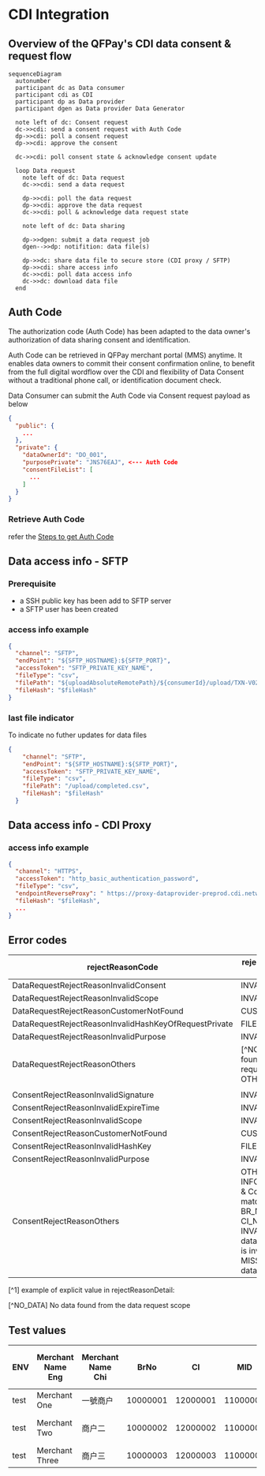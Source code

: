 # CDI Integration

## Overview of the QFPay's CDI data consent & request flow

```mermaid
sequenceDiagram
  autonumber
  participant dc as Data consumer
  participant cdi as CDI
  participant dp as Data provider
  participant dgen as Data provider Data Generator

  note left of dc: Consent request
  dc->>cdi: send a consent request with Auth Code
  dp->>cdi: poll a consent request
  dp->>cdi: approve the consent

  dc->>cdi: poll consent state & acknowledge consent update
  
  loop Data request
    note left of dc: Data request
    dc->>cdi: send a data request

    dp->>cdi: poll the data request
    dp->>cdi: approve the data request
    dc->>cdi: poll & acknowledge data request state

    note left of dc: Data sharing

    dp->>dgen: submit a data request job
    dgen-->>dp: notifition: data file(s)
    
    dp->>dc: share data file to secure store (CDI proxy / SFTP)
    dp->>cdi: share access info
    dc->>cdi: poll data access info
    dc->>dc: download data file
  end

```

## Auth Code

The authorization code (Auth Code) has been adapted to the data owner's authorization of data sharing consent and identification. 

Auth Code can be retrieved in QFPay merchant portal (MMS) anytime. It enables data owners to commit their consent confirmation online, to benefit from the full digital wordflow over the CDI and flexibility of Data Consent without a traditional phone call, or identification document check.

Data Consumer can submit the Auth Code via Consent request payload as below

```json
{
  "public": {
    ...
  },
  "private": {
    "dataOwnerId": "DO_001",
    "purposePrivate": "JNS76EAJ", <--- Auth Code
    "consentFileList": [
      ...
    ]
  }
}
```

### Retrieve Auth Code

refer the [Steps to get Auth Code](!https://cdn.qfpay.com.hk/user_guide/Auth%20Code%20user%20guide.pdf)

## Data access info - SFTP

### Prerequisite

- a SSH public key has been add to SFTP server
- a SFTP user has been created

### access info example

```json
{
  "channel": "SFTP",
  "endPoint": "${SFTP_HOSTNAME}:${SFTP_PORT}",
  "accessToken": "SFTP_PRIVATE_KEY_NAME",
  "fileType": "csv",
  "filePath": "${uploadAbsoluteRemotePath}/${consumerId}/upload/TXN-V02-1130000459-20220401-20230309-1678327514554.csv",
  "fileHash": "$fileHash"
}

```

### last file indicator

To indicate no futher updates for data files

```json
{
    "channel": "SFTP",
    "endPoint": "${SFTP_HOSTNAME}:${SFTP_PORT}",
    "accessToken": "SFTP_PRIVATE_KEY_NAME",
    "fileType": "csv",
    "filePath": "/upload/completed.csv",
    "fileHash": "$fileHash"
  }
```

## Data access info - CDI Proxy

### access info example

```json
{
  "channel": "HTTPS",
  "accessToken": "http_basic_authentication_password",
  "fileType": "csv",
  "endpointReverseProxy": " https://proxy-dataprovider-preprod.cdi.network/75f45deba96ff1b262b63180cb183ba4/OFPAYHFL1004DP/main data/ACCT12345 /data file 001.csv",
  "fileHash": "$fileHash",
  ...
}

```

## Error codes

| rejectReasonCode 	| rejectReasonDetail [^1] & description 	|
|---	|---	|
| DataRequestRejectReasonInvalidConsent 	| INVALID_CONSENT 	|
| DataRequestRejectReasonInvalidScope 	| INVALID_DATE_RANGE 	|
| DataRequestRejectReasonCustomerNotFound 	| CUSTOMER_NOT_FOUND 	|
| DataRequestRejectReasonInvalidHashKeyOfRequestPrivate 	| FILE_CHECKSUM_FAILED 	|
| DataRequestRejectReasonInvalidPurpose 	| INVALID_PURPOSE_VALUE 	|
| DataRequestRejectReasonOthers 	| [^NO_DATA] - No data found from the data request scope OTHER_REASON 	|
|  	|  	|
| ConsentRejectReasonInvalidSignature 	| INVALID_SIGNATURE 	|
| ConsentRejectReasonInvalidExpireTime 	| INVALID_EXPIRE_TIME 	|
| ConsentRejectReasonInvalidScope 	| INVALID_DATE_RANGE 	|
| ConsentRejectReasonCustomerNotFound 	| CUSTOMER_NOT_FOUND 	|
| ConsentRejectReasonInvalidHashKey 	| FILE_CHECKSUM_FAILED 	|
| ConsentRejectReasonInvalidPurpose 	| INVALID_PURPOSE_VALUE 	|
| ConsentRejectReasonOthers 	| OTHER_REASON<br>INFO_MISMATCH - BR/CI & Company name not match<br>BR_NOT_FOUND<br>CI_NOT_FOUND<br>INVALID_INFO - some data is invalid / auth code is invalid<br>MISSING_INFO - some data is missing 	|


[^1] example of explicit value in rejectReasonDetail:

[^NO_DATA] No data found from the data request scope

## Test values

| ENV  | Merchant Name Eng | Merchant Name Chi | BrNo     | CI       | MID      | QF merchant Auth Code | Simulation             | 
|------|-------------------|-------------------|----------|----------|----------|-----------------------|------------------------|
| test | Merchant One      | 一號商户              | 10000001 | 12000001 | 11000001 | 11000001              | normal                 |
| test | Merchant Two      | 商户二               | 10000002 | 12000002 | 11000002 | 11000002              | simulate big data file | 
| test | Merchant Three    | 商户三               | 10000003 | 12000003 | 11000003 | 11000003              | normal                 |
